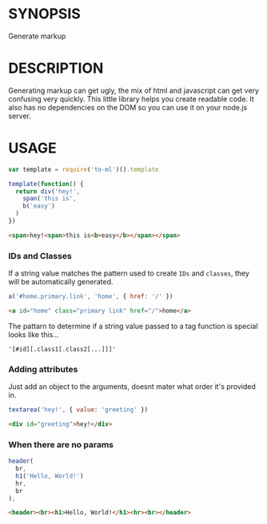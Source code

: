 # SYNOPSIS
Generate markup

# DESCRIPTION
Generating markup can get ugly, the mix of html and javascript can
get very confusing very quickly. This little library helps you create 
readable code. It also has no dependencies on the DOM so you can use 
it on your node.js server.

# USAGE
```js
var template = require('to-ml')().template
```

```js
template(function() {
  return div('hey!',
    span('this is', 
    b('easy')
  )
})
```

```html
<span>hey!<span>this is<b>easy</b></span></span>
```

### IDs and Classes
If a string value matches the pattern used to create `IDs` and `classes`, they
will be automatically generated. 

```js
a('#home.primary.link', 'home', { href: '/' })
```

```html
<a id="home" class="primary link" href="/">home</a>
```

The pattarn to determine if a string value passed to a tag function is special 
looks like this...

```
'[#id][.class1[.class2[...]]]'
```

### Adding attributes
Just add an object to the arguments, doesnt mater what order it's provided in.
```js
textarea('hey!', { value: 'greeting' })
```

```html
<div id="greeting">hey!</div>
```

### When there are no params
```js
header(
  br,
  h1('Hello, World!')
  hr,
  br
),
```

```html
<header><br><h1>Hello, World!</h1><hr><br></header>
```

